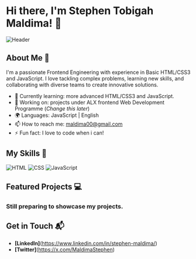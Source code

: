 # Hi there, I'm Stephen Tobigah Maldima! 👋

![Header](./your-header-image-name.png)

## About Me 🚀

I'm a passionate Frontend Engineering with experience in Basic HTML/CSS3 and JavaScript. I love tackling complex problems, learning new skills, and collaborating with diverse teams to create innovative solutions.

- 🌱 Currently learning: more advanced HTML/CSS3 and JavaScript.
- 🔭 Working on: projects under ALX frontend Web Development Programme (_Change this later_)
- 🌍 Languages: JavaScript | English
- 📫 How to reach me: maldima00@gmail.com
- ⚡ Fun fact: I love to code when i can!

## My Skills 🧠

![HTML](https://img.shields.io/badge/-HTML-E34F26?style=flat-square&logo=html5&logoColor=white)
![CSS](https://img.shields.io/badge/-CSS-1572B6?style=flat-square&logo=css3&logoColor=white)
![JavaScript](https://img.shields.io/badge/-JavaScript-F7DF1E?style=flat-square&logo=javascript&logoColor=black)


## Featured Projects 💻

### Still preparing to showcase my projects.

## Get in Touch 📬

- **[LinkedIn]**(https://www.linkedin.com/in/stephen-maldima/)
- **[Twitter]**(https://x.com/MaldimaStephen)


